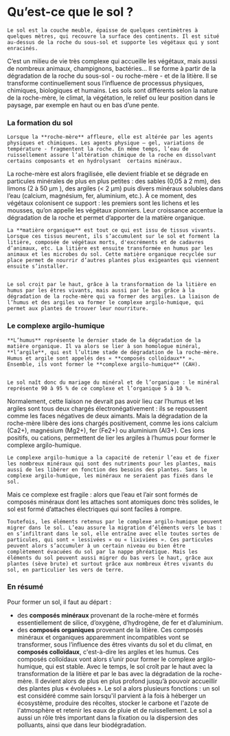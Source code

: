 # Qu’est-ce que le sol ?


    Le sol est la couche meuble, épaisse de quelques centimètres à quelques mètres, qui recouvre la surface des continents. Il est situé au-dessus de la roche du sous-sol et supporte les végétaux qui y sont enracinés. 
C’est un milieu de vie très complexe qui accueille les végétaux, mais aussi de nombreux animaux, champignons, bactéries… 
Il se forme à partir de la dégradation de la roche du sous-sol - ou roche-mère - et de la litière.
Il se transforme continuellement sous l’influence de processus physiques, chimiques, biologiques et humains. Les sols sont différents selon la nature de la roche-mère, le climat, la végétation, le relief ou leur position dans le paysage, par exemple en haut ou en bas d’une pente. 


### La formation du sol


    Lorsque la **roche-mère** affleure, elle est altérée par les agents physiques et chimiques. Les agents physique – gel, variations de température - fragmentent la roche. En même temps, l’eau de ruissellement assure l’altération chimique de la roche en dissolvant certains composants et en hydrolysant  certains minéraux.
La roche-mère est alors fragilisée, elle devient friable et se dégrade en particules minérales de plus en plus petites : des sables (0,05 à 2 mm), des limons (2 à 50 µm  ), des argiles (< 2 µm) puis divers minéraux solubles dans l’eau (calcium, magnésium, fer, aluminium, etc.).
À ce moment, des végétaux colonisent ce support : les premiers sont les lichens et les mousses, qu’on appelle les végétaux pionniers. Leur croissance accentue la dégradation de la roche et permet d’apporter de la matière organique.


    La **matière organique** est tout ce qui est issu de tissus vivants. Lorsque ces tissus meurent, ils s’accumulent sur le sol et forment la litière, composée de végétaux morts, d'excréments et de cadavres d’animaux, etc. La litière est ensuite transformée en humus par les animaux et les microbes du sol. Cette matière organique recyclée sur place permet de nourrir d’autres plantes plus exigeantes qui viennent ensuite s’installer. 


    Le sol croit par le haut, grâce à la transformation de la litière en humus par les êtres vivants, mais aussi par le bas grâce à la dégradation de la roche-mère qui va former des argiles. La liaison de l’humus et des argiles va former le complexe argilo-humique, qui permet aux plantes de trouver leur nourriture. 


### Le complexe argilo-humique


    **L’humus** représente le dernier stade de la dégradation de la matière organique. Il va alors se lier à son homologue minéral, **l’argile**, qui est l’ultime stade de dégradation de la roche-mère. Humus et argile sont appelés des « **composés colloïdaux** ». Ensemble, ils vont former le **complexe argilo-humique** (CAH). 


    Le sol naît donc du mariage du minéral et de l’organique : le minéral représente 90 à 95 % de ce complexe et l’organique 5 à 10 %.
Normalement, cette liaison ne devrait pas avoir lieu car l’humus et les argiles sont tous deux chargés électronégativement : ils se repoussent comme les faces négatives de deux aimants. Mais la dégradation de la roche-mère libère des ions chargés positivement, comme les ions calcium (Ca2+), magnésium (Mg2+), fer (Fe2+) ou aluminium (Al3+). Ces ions positifs, ou cations, permettent de lier les argiles à l’humus pour former le complexe argilo-humique. 
 
    Le complexe argilo-humique a la capacité de retenir l’eau et de fixer les nombreux minéraux qui sont des nutriments pour les plantes, mais aussi de les libérer en fonction des besoins des plantes. Sans le complexe argilo-humique, les minéraux ne seraient pas fixés dans le sol.
Mais ce complexe est fragile : alors que l’eau et l’air sont formés de composés minéraux dont les attaches sont atomiques donc très solides, le sol est formé d’attaches électriques qui sont faciles à rompre. 


    Toutefois, les éléments retenus par le complexe argilo-humique peuvent migrer dans le sol. L’eau assure la migration d’éléments vers le bas : en s’infiltrant dans le sol, elle entraîne avec elle toutes sortes de particules, qui sont « lessivées » ou « lixiviées ». Ces particules peuvent alors s’accumuler à un certain niveau ou bien être complètement évacuées du sol par la nappe phréatique. Mais les éléments du sol peuvent aussi migrer du bas vers le haut, grâce aux plantes (sève brute) et surtout grâce aux nombreux êtres vivants du sol, en particulier les vers de terre. 


### En résumé


Pour former un sol, il faut au départ :
-	des **composés minéraux** provenant de la roche-mère et formés essentiellement de silice, d’oxygène, d’hydrogène, de fer et d’aluminium.
-	des **composés organiques** provenant de la litière.
Ces composés minéraux et organiques apparemment incompatibles vont se transformer, sous l’influence des êtres vivants du sol et du climat, en **composés colloïdaux**, c'est-à-dire les argiles et les humus. Ces composés colloïdaux vont alors s’unir pour former le complexe argilo-humique, qui est stable. 
Avec le temps, le sol croît par le haut avec la transformation de la litière et par le bas avec la dégradation de la roche-mère. Il devient alors de plus en plus profond jusqu’à pouvoir accueillir des plantes plus « évoluées ». 
Le sol a alors plusieurs fonctions : un sol est considéré comme sain lorsqu'il parvient à la fois à héberger un écosystème, produire des récoltes, stocker le carbone et l'azote de l'atmosphère et retenir les eaux de pluie et de ruissellement. Le sol a aussi un rôle très important dans la fixation ou la dispersion des polluants, ainsi que dans leur biodégradation.


